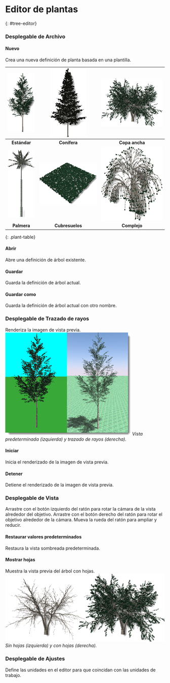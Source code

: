 ---
---
<!-- TODO: This could use an update. -->

# Editor de plantas
{: #tree-editor}

### Desplegable de Archivo

#### Nuevo
Crea una nueva definición de planta basada en una plantilla.

 | ![images/standard.png](images/standard.png) | ![images/conifer.png](images/conifer.png) | ![images/broad.png](images/broad.png) |
 |:-------------------------------------------:|:-----------------------------------------:|:-------------------------------------:|
 | **Estándar**                                |   **Conífera**                             | **Copa ancha**                       |
 | ![images/palm.png](images/palm.png)         | ![images/groundcover.png](images/groundcover.png) | ![images/complex.png](images/complex.png) |
 | **Palmera**                                    |  **Cubresuelos**                          | **Complejo**                                  
{: .plant-table}

#### Abrir
Abre una definición de árbol existente.

#### Guardar
Guarda la definición de árbol actual.

#### Guardar como
Guarda la definición de árbol actual con otro nombre.

### Desplegable de Trazado de rayos
Renderiza la imagen de vista previa.
![images/shadedvsrendered.png](images/shadedvsrendered.png)
*Vista predeterminada (izquierda) y trazado de rayos (derecha).*

#### Iniciar
Inicia el renderizado de la imagen de vista previa.

#### Detener
Detiene el renderizado de la imagen de vista previa.

### Desplegable de Vista
Arrastre con el botón izquierdo del ratón para rotar la cámara de la vista alrededor del objetivo.
Arrastre con el botón derecho del ratón para rotar el objetivo alrededor de la cámara.
Mueva la rueda del ratón para ampliar y reducir.

#### Restaurar valores predeterminados
Restaura la vista sombreada predeterminada.

#### Mostrar hojas
Muestra la vista previa del árbol con hojas.
![images/leaves-001.png](images/leaves-001.png)
*Sin hojas (izquierda) y con hojas (derecha).*

### Desplegable de Ajustes
Define las unidades en el editor para que coincidan con las unidades de trabajo.